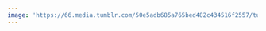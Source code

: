 ```yaml
---
image: 'https://66.media.tumblr.com/50e5adb685a765bed482c434516f2557/tumblr_p8ibrb8Pgz1tbdx3so1_1280.jpg'
---
```

